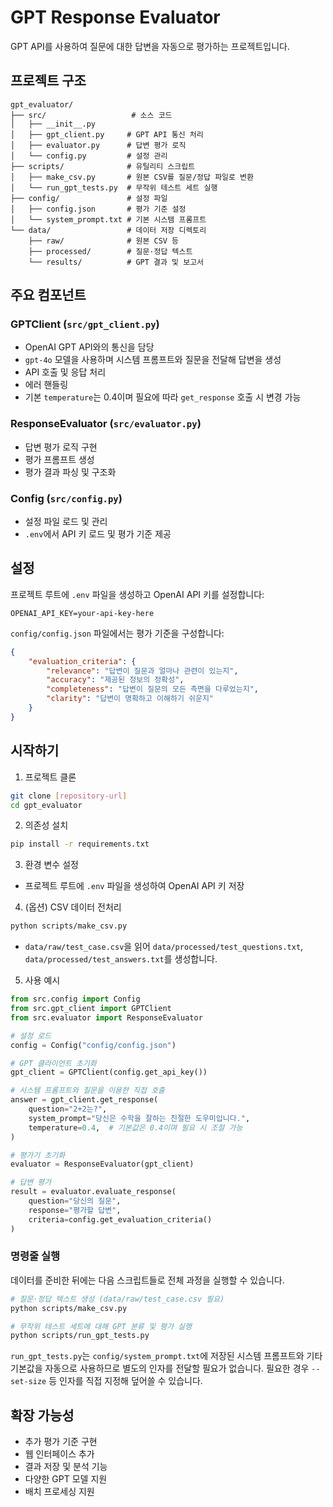 # GPT Response Evaluator

GPT API를 사용하여 질문에 대한 답변을 자동으로 평가하는 프로젝트입니다.

## 프로젝트 구조

```
gpt_evaluator/
├── src/                   # 소스 코드
│   ├── __init__.py
│   ├── gpt_client.py     # GPT API 통신 처리
│   ├── evaluator.py      # 답변 평가 로직
│   └── config.py         # 설정 관리
├── scripts/              # 유틸리티 스크립트
│   ├── make_csv.py       # 원본 CSV를 질문/정답 파일로 변환
│   └── run_gpt_tests.py  # 무작위 테스트 세트 실행
├── config/               # 설정 파일
│   ├── config.json       # 평가 기준 설정
│   └── system_prompt.txt # 기본 시스템 프롬프트
└── data/                 # 데이터 저장 디렉토리
    ├── raw/              # 원본 CSV 등
    ├── processed/        # 질문·정답 텍스트
    └── results/          # GPT 결과 및 보고서
```

## 주요 컴포넌트

### GPTClient (`src/gpt_client.py`)
- OpenAI GPT API와의 통신을 담당
- `gpt-4o` 모델을 사용하며 시스템 프롬프트와 질문을 전달해 답변을 생성
- API 호출 및 응답 처리
- 에러 핸들링
- 기본 `temperature`는 0.4이며 필요에 따라 `get_response` 호출 시 변경 가능

### ResponseEvaluator (`src/evaluator.py`)
- 답변 평가 로직 구현
- 평가 프롬프트 생성
- 평가 결과 파싱 및 구조화

### Config (`src/config.py`)
- 설정 파일 로드 및 관리
- `.env`에서 API 키 로드 및 평가 기준 제공

## 설정

프로젝트 루트에 `.env` 파일을 생성하고 OpenAI API 키를 설정합니다:

```
OPENAI_API_KEY=your-api-key-here
```

`config/config.json` 파일에서는 평가 기준을 구성합니다:

```json
{
    "evaluation_criteria": {
        "relevance": "답변이 질문과 얼마나 관련이 있는지",
        "accuracy": "제공된 정보의 정확성",
        "completeness": "답변이 질문의 모든 측면을 다루었는지",
        "clarity": "답변이 명확하고 이해하기 쉬운지"
    }
}
```

## 시작하기

1. 프로젝트 클론
```bash
git clone [repository-url]
cd gpt_evaluator
```

2. 의존성 설치
```bash
pip install -r requirements.txt
```

3. 환경 변수 설정
- 프로젝트 루트에 `.env` 파일을 생성하여 OpenAI API 키 저장

4. (옵션) CSV 데이터 전처리
```bash
python scripts/make_csv.py
```
- `data/raw/test_case.csv`을 읽어 `data/processed/test_questions.txt`,
  `data/processed/test_answers.txt`를 생성합니다.

5. 사용 예시
```python
from src.config import Config
from src.gpt_client import GPTClient
from src.evaluator import ResponseEvaluator

# 설정 로드
config = Config("config/config.json")

# GPT 클라이언트 초기화
gpt_client = GPTClient(config.get_api_key())

# 시스템 프롬프트와 질문을 이용한 직접 호출
answer = gpt_client.get_response(
    question="2+2는?",
    system_prompt="당신은 수학을 잘하는 친절한 도우미입니다.",
    temperature=0.4,  # 기본값은 0.4이며 필요 시 조절 가능
)

# 평가기 초기화
evaluator = ResponseEvaluator(gpt_client)

# 답변 평가
result = evaluator.evaluate_response(
    question="당신의 질문",
    response="평가할 답변",
    criteria=config.get_evaluation_criteria()
)
```

### 명령줄 실행

데이터를 준비한 뒤에는 다음 스크립트들로 전체 과정을 실행할 수 있습니다.

```bash
# 질문·정답 텍스트 생성 (data/raw/test_case.csv 필요)
python scripts/make_csv.py

# 무작위 테스트 세트에 대해 GPT 분류 및 평가 실행
python scripts/run_gpt_tests.py
```

`run_gpt_tests.py`는 `config/system_prompt.txt`에 저장된 시스템 프롬프트와 기타 기본값을 자동으로 사용하므로 별도의 인자를 전달할 필요가 없습니다. 필요한 경우 `--set-size` 등 인자를 직접 지정해 덮어쓸 수 있습니다.

## 확장 가능성

- 추가 평가 기준 구현
- 웹 인터페이스 추가
- 결과 저장 및 분석 기능
- 다양한 GPT 모델 지원
- 배치 프로세싱 지원
